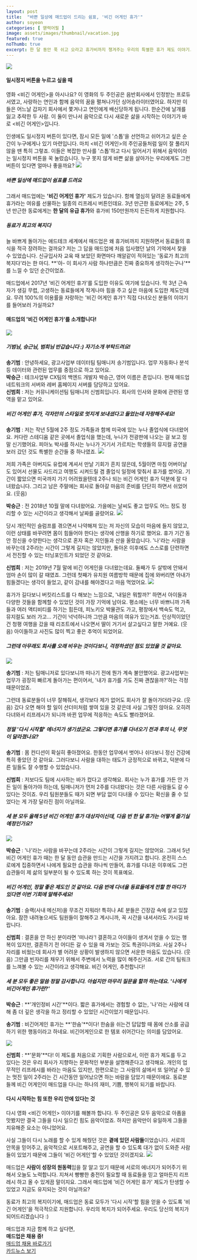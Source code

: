 ```yaml
---
layout: post
title:  "바쁜 일상에 매드업이 드리는 쉼표, '비긴 어게인 휴가'"
author: soyeon
categories: [ 맫력어필 ]
image: assets/images/thumbnail/vacation.jpg
featured: true
noThumb: true
excerpt: 한 달 동안 푹 쉬고 오라고 휴가비까지 챙겨주는 우리의 특별한 휴가 제도 이야기.
---
```


<img src="../assets/images/vacation_1.jpg">

#### 일시정지 버튼을 누르고 싶을 때
영화 &#60;비긴 어게인&#62;을 아시나요? 이 영화의 두 주인공은 음반회사에서 인정받는 프로듀서였고, 사랑하는 연인과 함께 음악의 꿈을 펼쳐나가던 싱어송라이터였어요. 하지만 이들은 어느날 갑자기 회사에서 쫓겨나고 연인에게 배신당하게 됩니다. 한순간에 날개를 잃고 추락한 두 사람. 이 둘이 만나서 음악으로 다시 새로운 삶을 시작하는 이야기가 바로 &#60;비긴 어게인&#62;입니다.

인생에도 일시정지 버튼이 있다면, 잠시 모든 일에 '스톱'을 선언하고 쉬어가고 싶은 순간이 누구에게나 있기 마련입니다. 마치 &#60;비긴 어게인&#62;의 주인공들처럼 일이 잘 풀리지 않을 땐 특히 그렇죠. 이들은 복잡한 만사를 '스톱'하고 다시 일어서기 위해서 음악이라는 일시정지 버튼을 꾹 눌렀습니다. 누구 못지 않게 바쁜 삶을 살아가는 우리에게도 그런 버튼이 있다면 얼마나 좋을까요?
<img src="../assets/images/vacation_2.jpg">

##### 바쁜 일상에 매드업이 쉼표를 드려요
그래서 매드업에는 **'비긴 어게인 휴가'** 제도가 있습니다. 함께 열심히 달려온 동료들에게 휴가라는 여유를 선물하는 일종의 리프레시 버튼인데요. 3년 만근한 동료에게는 2주, 5년 만근한 동료에게는 **한 달의 유급 휴가**와 휴가비 150만원까지 든든하게 지원합니다.
##### 동료가 최고의 복지다
늘 바쁘게 돌아가는 애드테크 세계에서 매드업은 왜 휴가비까지 지원하면서 동료들의 휴식을 적극 장려하는 걸까요? 저는 그 답을 매드업에 처음 입사했던 날의 기억에서 찾을 수 있었습니다. 신규입사자 교육 때 보았던 화면마다 깨알같이 적혀있는 '동료가 최고의 복지다'라는 한 마디. **'아- 이 회사가 사람 하나만큼은 진짜 중요하게 생각하는구나'**를 느낄 수 있던 순간이었죠.

매드업에서 2017년 '비긴 어게인 휴가'를 도입한 이유도 여기에 있습니다. 막 3년 근속자가 생길 무렵, 고생하는 동료들에게 작게나마 힘을 주고 싶은 마음에 도입한 제도인데요. 무려 100%의 이용률을 자랑하는 '비긴 어게인 휴가'! 직접 다녀오신 분들의 이야기를 들어보러 가실까요?

#### 매드업의 '비긴 어게인 휴가'를 소개합니다!
<img src="../assets/images/vacation_3.jpg">

##### 기범님, 승근님, 범희님 반갑습니다 :) 자기소개 부탁드려요!
**송기범** : 안녕하세요, 광고사업부 데이터팀 팀매니저 송기범입니다. 업무 자동화나 분석 등 데이터와 관련된 업무를 중점으로 하고 있어요.  
**박승근** : 테크사업부 CX팀의 백엔드 개발자 박승근, 영어 이름은 존입니다. 현재 매드업 네트워크의 서버와 레버 홈페이지 서버를 담당하고 있어요.  
**신범희** : 저는 커뮤니케이션팀 팀매니저 신범희입니다. 회사의 인사와 문화에 관련된 영역을 맡고 있어요.  

##### 비긴 어게인 휴가, 각자만의 스타일로 멋지게 보내셨다고 들었는데 자랑해주세요!
**송기범** : 저는 작년 5월에 2주 정도 가족들과 함께 미국에 있는 누나 졸업식에 다녀왔어요. 커다란 스테디움 같은 곳에서 졸업식을 했는데, 누나가 전광판에 나오는 걸 보고 정말 신기했어요. 피아노 박사를 하시는 누나가 거기서 가르치는 학생들의 뮤지컬 공연을 보러 갔던 것도 특별한 순간들 중 하나였죠.
<img src="../assets/images/vacation_4.jpg">

저희 가족은 아버지도 유럽에 계셔서 만날 기회가 흔치 않은데, 5월이면 마침 어버이날도 있어서 선물도 사드리고 여행도 시켜드릴 겸 졸업식 일정에 맞춰서 휴가를 썼어요. 기간이 짧았으면 미국까지 가기 어려웠을텐데 2주나 되는 비긴 어게인 휴가 덕분에 잘 다녀왔습니다. 
그리고 남은 주말에는 회사로 돌아갈 마음의 준비를 단단히 하면서 쉬었어요. (웃음)

**박승근** : 전 2018년 10월 말에 다녀왔어요. 가을에는 날씨도 좋고 업무도 어느 정도 정리할 수 있는 시간이라고 생각해서 날짜를 골랐어요.
<img src="../assets/images/vacation_5.jpg">

당시 개인적인 슬럼프를 겪으면서 나약해져 있는 저 자신의 모습이 마음에 들지 않았고, 이런 상태를 바꾸려면 몸이 힘들어야 한다는 생각에 산행을 하기로 했어요. 휴가 기간 동안 정신을 수양한다는 생각으로 혼자 혹은 지인들과 산을 올랐습니다.
'나'라는 사람을 바꾸는데 2주라는 시간이 그렇게 길지는 않았지만, 돌아온 이후에도 스스로를 단련하면서 전진할 수 있는 터닝포인트가 되었던 것 같아요.


**신범희** : 저는 2019년 7월 말에 비긴 어게인을 다녀왔는데요. 둘째가 두 살밖에 안돼서 엄마 손이 많이 갈 때였죠. 그런데 첫째가 유치원 여름방학 때문에 집에 와버리면 아내가 힘들겠다는 생각이 들었고, 같이 감내를 해야겠다고 마음 먹었어요.
<img src="../assets/images/vacation_6.jpg">

휴가가 길다보니 버킷리스트를 다 해보는 느낌으로, '내일은 뭐할까?' 하면서 아이들과 다양한 것들을 함께할 수 있었던 것이 가장 기억에 남아요. 평소에는 너무 바쁘니까 가족들과 여러 액티비티를 하기는 힘든데, 피노키오 박물관도 가고, 평창에서 백숙도 먹고, 뮤지컬도 보러 가고... 기간이 넉넉하니까 그만큼 마음의 여유가 있는거죠.
인상적이었던건 청평 여행을 갔을 때 리조트에서 나오면서 딸이 거기서 살고싶다고 말한 거예요. (웃음) 아이들하고 사진도 많이 찍고 좋은 추억이 되었어요.

##### 그런데 아무래도 회사를 오래 비우는 것이다보니, 걱정하셨던 점도 있었을 것 같아요.
<img src="../assets/images/vacation_7.jpg">

**송기범** : 저는 팀매니저로 있다보니까 떠나기 전에 뭔가 계속 불안했어요. 광고사업부는 업무가 굉장히 빠르게 돌아가는 편이어서, '내가 휴가를 가도 진짜 괜찮을까?'하는 걱정 때문이었죠. 

그런데 동료분들이 너무 잘해줘서, 생각보다 제가 없어도 회사가 잘 돌아가더라구요. (웃음) 갔다 오면 해야 할 일이 산더미처럼 쌓여 있을 것 같은데 사실 그렇진 않아요. 오히려 다녀와서 리프레시가 되니까 바뀐 업무에 적응하는 속도도 빨라졌어요.

##### 정말 '다시 시작할' 에너지가 생기셨군요. 그렇다면 휴가를 다녀오기 전과 후의 나, 무엇이 달라졌나요?
**송기범** : 몸 컨디션이 확실히 좋아졌어요. 한동안 업무에서 벗어나 쉬다보니 정신 건강에 특히 좋았던 것 같아요. 그러다보니 사람을 대하는 태도가 긍정적으로 바뀌고, 덕분에 다른 일들도 잘 수행할 수 있었습니다. 

**신범희** : 저보다도 팀에 시사하는 바가 컸다고 생각해요. 회사는 누가 휴가를 가든 안 가든 일이 돌아가야 하는데, 팀매니저가 먼저 2주를 다녀왔다는 것은 다른 사람들도 갈 수 있다는 것이죠. 우리 팀원분들도 때가 되면 부담 없이 다녀올 수 있다는 확신을 줄 수 있었다는 게 가장 달라진 점이 아닐까요.

##### 세 분 모두 올해 5년 비긴 어게인 휴가 대상자이신데, 다음 번 한 달 휴가는 어떻게 즐기실 예정인가요?
<img src="../assets/images/vacation_8.jpg">

**박승근** : '나'라는 사람을 바꾸는데 2주라는 시간이 그렇게 길지는 않았어요. 그래서 5년 비긴 어게인 휴가 때는 한 달 동안 습관을 만드는 시간을 가지려고 합니다. 온전히 스스로에게 집중하면서 나에게 필요한 습관을 하나씩 만들어, 휴가를 다녀온 이후에도 그런 습관들이 제 삶의 일부분이 될 수 있도록 하는 것이 목표예요.


##### 비긴 어게인, 정말 좋은 제도인 것 같아요. 다음 번에 다녀올 동료들에게 전할 한 마디가 있다면 이번 기회에 말해주세요!
**송기범** : 슬랙(사내 메신저)을 무조건 지워라! 특히나 AE 분들은 긴장감 속에 살고 있잖아요. 잠깐 내려놓으셔도 팀원들이 잘해주고 계시니까, 꼭 시간을 내셔서라도 가시길 바랍니다.

**신범희** : 결혼을 안 하신 분이라면 '떠나라'! 결혼하고 아이들이 생겨서 얻을 수 있는 행복이 있지만, 결혼하기 전 어디든 갈 수 있을 때 가보는 것도 특권이니까요.
사실 2주나 자리를 비웠는데 회사가 별 어려운 상황이 발생하지 않으면 서운한 마음도 있습니다. (웃음) 그만큼 빈자리를 채우기 위해서 주변에서 노력을 많이 해주신거죠. 서로 간의 팀워크를 느껴볼 수 있는 시간이라고 생각해요. 비긴 어게인, 추천합니다!

##### 세 분 모두 좋은 말씀 정말 감사합니다. 아쉽지만 마무리 질문을 할까 하는데요. '나에게 비긴어게인 휴가란?'

**박승근** : **'개인정비 시간'**이다. 짧은 휴가에서는 경험할 수 없는, '나'라는 사람에 대해 좀 더 깊은 생각을 하고 정리할 수 있었던 시간이었기 때문입니다.

**송기범** : 비긴어게인 휴가는 **'한숨'**이다! 한숨을 쉬는건 답답할 때 몸에 산소를 공급하기 위한 행동이라고 하네요. 비긴어게인으로 한 템포 쉬어간다는 의미를 담았어요.

<img src="../assets/images/vacation_9.jpg">

**신범희** : **'문화'**다! 이 제도를 처음으로 기획한 사람으로서, 이런 휴가 제도를 두고 있다는 것은 우리 회사가 지향하는 문화적인 부분을 설명해준다고 생각해요. 개인의 업무적인 리프레시를 바라는 마음도 있지만, 한편으로는 그 사람의 삶에서 또 일어날 수 있는 멋진 일이 2주라는 긴 시간동안 일어났으면 하는 바람을 담았기 때문이에요.
동료분들께 비긴 어게인이 매드업을 다니는 하나의 재미, 기쁨, 행복이 되기를 바랍니다.

#### 다시 시작하는 힘 또한 우리 안에 있다는 것
다시 영화 &#60;비긴 어게인&#62; 이야기를 해볼까 합니다. 두 주인공은 모두 음악으로 아픔을 맛봤지만 결국 그들을 다시 일으킨 힘도 음악이었죠. 하지만 음악만이 유일하게 그들을 치유해준 요소는 아니었어요. 

사실 그들이 다시 노래를 할 수 있게 해줬던 것은 **곁에 있던 사람들**이었습니다. 서로의 안목을 믿어주고, 음악적으로 서포트해주고, 공연을 할 수 있도록 대가 없이 도와준 사람들이 있었기 때문에 그들이 '비긴 어게인'할 수 있었던 것이겠지요.
<img src="../assets/images/vacation_10.jpg">

매드업은 **사람이 성장의 원동력**임을 잘 알고 있기 때문에 서로의 에너지가 되어주기 위해서 오늘도 노력합니다. 지쳐서 빵빵한 충전이 필요할 때 동료들을 믿고 얼마든지 리프레시 하고 올 수 있게끔 말이지요. 그래서 매드업에 '비긴 어게인 휴가' 제도가 탄생할 수 있었고 지금도 유지되는 것이 아닐까요?

동료가 최고의 복지이기에, 매드업은 동료 모두가 '다시 시작'할 힘을 얻을 수 있도록 '비긴 어게인'을 적극적으로 지원합니다.
우리의 복지가 되어주세요. 우리도 당신의 복지가 되어드리겠습니다 :)

매드업과 지금 함께 하고 싶다면,  
**매드업은 채용 중!**  
[매드업 채용 바로가기][madup]  
[카드뉴스 보기][techfacebook]

[madup]: <https://www.notion.so/78775178b17243c8b00112447343ab22>
[techfacebook]: <https://bit.ly/32d8f1f>
